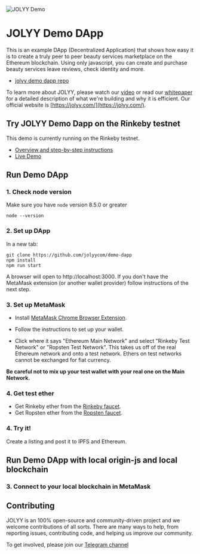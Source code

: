 ![JOLYY Demo](https://github.com/jolyycom/demo-dapp/images/jolyypic.png)

# JOLYY Demo DApp
This is an example DApp (Decentralized Application) that shows how easy it is to create a truly peer to peer beauty services marketplace on the Ethereum blockchain. Using only javascript, you can create and purchase beauty services leave reviews, check identity and more.

- [jolyy demo dapp repo](https://github.com/jolyycom/demo-dapp)

To learn more about JOLYY, please watch our [video](https://www.youtube.com/watch?v=Qu2N1zWDcPg) or read our [whitepaper](https://jolyy.com/whitepaper/jolyy_whitepaper.pdf) for a detailed description of what we're building and why it is efficient. Our official website is [https://jolyy.com/](https://jolyy.com/).

## Try JOLYY Demo Dapp on the Rinkeby testnet

This demo is currently running on the Rinkeby testnet. 
- [Overview and step-by-step instructions]()
- [Live Demo](http://demo.jolyy.com)

## Run Demo DApp

### 1. Check node version

Make sure you have `node` version 8.5.0 or greater

```
node --version
```

### 2. Set up DApp 

In a new tab:
```
git clone https://github.com/jolyycom/demo-dapp
npm install
npm run start
```

A browser will open to http://localhost:3000. If you don't have the MetaMask extension (or another wallet provider) follow instructions of the next step.


### 3. Set up MetaMask

- Install [MetaMask Chrome Browser Extension](https://metamask.io/).

- Follow the instructions to set up your wallet.

- Click where it says "Ethereum Main Network" and select "Rinkeby Test Network" or "Ropsten Test Network". This takes us off of the real Ethereum network and onto a test network. Ethers on test networks cannot be exchanged for fiat currency.

**Be careful not to mix up your test wallet with your real one on the Main Network.**

### 4. Get test ether

- Get Rinkeby ether from the [Rinkeby faucet](https://faucet.rinkeby.io/).
- Get Ropsten ether from the [Ropsten faucet](https://faucet.metamask.io/).

### 4. Try it!

Create a listing and post it to IPFS and Ethereum.

## Run Demo DApp with local origin-js and local blockchain


### 3. Connect to your local blockchain in MetaMask


## Contributing

JOLYY is an 100% open-source and community-driven project and we welcome contributions of all sorts. There are many ways to help, from reporting issues, contributing code, and helping us improve our community. 

To get involved, please join our [Telegram channel](https://t.me/jolyyproject)
